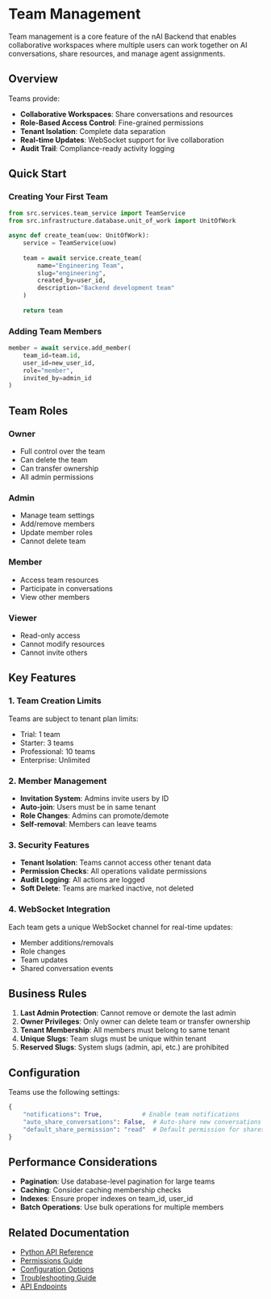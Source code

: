 # Team Management

Team management is a core feature of the nAI Backend that enables collaborative workspaces where multiple users can work together on AI conversations, share resources, and manage agent assignments.

## Overview

Teams provide:
- **Collaborative Workspaces**: Share conversations and resources
- **Role-Based Access Control**: Fine-grained permissions
- **Tenant Isolation**: Complete data separation
- **Real-time Updates**: WebSocket support for live collaboration
- **Audit Trail**: Compliance-ready activity logging

## Quick Start

### Creating Your First Team

```python
from src.services.team_service import TeamService
from src.infrastructure.database.unit_of_work import UnitOfWork

async def create_team(uow: UnitOfWork):
    service = TeamService(uow)
    
    team = await service.create_team(
        name="Engineering Team",
        slug="engineering",
        created_by=user_id,
        description="Backend development team"
    )
    
    return team
```

### Adding Team Members

```python
member = await service.add_member(
    team_id=team.id,
    user_id=new_user_id,
    role="member",
    invited_by=admin_id
)
```

## Team Roles

### Owner
- Full control over the team
- Can delete the team
- Can transfer ownership
- All admin permissions

### Admin
- Manage team settings
- Add/remove members
- Update member roles
- Cannot delete team

### Member
- Access team resources
- Participate in conversations
- View other members

### Viewer
- Read-only access
- Cannot modify resources
- Cannot invite others

## Key Features

### 1. Team Creation Limits

Teams are subject to tenant plan limits:
- Trial: 1 team
- Starter: 3 teams
- Professional: 10 teams
- Enterprise: Unlimited

### 2. Member Management

- **Invitation System**: Admins invite users by ID
- **Auto-join**: Users must be in same tenant
- **Role Changes**: Admins can promote/demote
- **Self-removal**: Members can leave teams

### 3. Security Features

- **Tenant Isolation**: Teams cannot access other tenant data
- **Permission Checks**: All operations validate permissions
- **Audit Logging**: All actions are logged
- **Soft Delete**: Teams are marked inactive, not deleted

### 4. WebSocket Integration

Each team gets a unique WebSocket channel for real-time updates:
- Member additions/removals
- Role changes
- Team updates
- Shared conversation events

## Business Rules

1. **Last Admin Protection**: Cannot remove or demote the last admin
2. **Owner Privileges**: Only owner can delete team or transfer ownership
3. **Tenant Membership**: All members must belong to same tenant
4. **Unique Slugs**: Team slugs must be unique within tenant
5. **Reserved Slugs**: System slugs (admin, api, etc.) are prohibited

## Configuration

Teams use the following settings:

```python
{
    "notifications": True,           # Enable team notifications
    "auto_share_conversations": False,  # Auto-share new conversations
    "default_share_permission": "read"  # Default permission for shares
}
```

## Performance Considerations

- **Pagination**: Use database-level pagination for large teams
- **Caching**: Consider caching membership checks
- **Indexes**: Ensure proper indexes on team_id, user_id
- **Batch Operations**: Use bulk operations for multiple members

## Related Documentation

- [Python API Reference](./python-api.md)
- [Permissions Guide](./permissions.md)
- [Configuration Options](./configuration.md)
- [Troubleshooting Guide](./troubleshooting.md)
- [API Endpoints](/docs/api/v1/endpoints/teams/README.md)